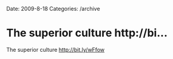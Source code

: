 Date: 2009-8-18
Categories: /archive

# The superior culture http://bi...

The superior culture <a href="http://bit.ly/wFfow" rel="nofollow">http://bit.ly/wFfow</a>
